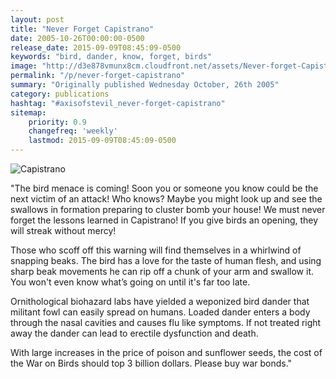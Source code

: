 ```yaml
---
layout: post
title: "Never Forget Capistrano"
date: 2005-10-26T00:00:00-0500
release_date: 2015-09-09T08:45:09-0500
keywords: "bird, dander, know, forget, birds"
image: "http://d3e878vmunx8cm.cloudfront.net/assets/Never-forget-Capistrano_web.gif"
permalink: "/p/never-forget-capistrano"
summary: "Originally published Wednesday October, 26th 2005"
category: publications
hashtag: "#axisofstevil_never-forget-capistrano"
sitemap:
    priority: 0.9
    changefreq: 'weekly'
    lastmod: 2015-09-09T08:45:09-0500
---
```


[id_1]: http://d3e878vmunx8cm.cloudfront.net/assets/Never-forget-Capistrano_web.gif "Capistrano"
![Capistrano][id_1]

"The bird menace is coming! Soon you or someone you know could be the next victim of an attack! Who knows? Maybe you might look up and see the swallows in formation preparing to cluster bomb your house! We must never forget the lessons learned in Capistrano! If you give birds an opening, they will streak without mercy!

Those who scoff off this warning will find themselves in a whirlwind of snapping beaks. The bird has a love for the taste of human flesh, and using sharp beak movements he can rip off a chunk of your arm and swallow it. You won't even know what’s going on until it's far too late.

Ornithological biohazard labs have yielded a weponized bird dander that militant fowl can easily spread on humans. Loaded dander enters a body through the nasal cavities and causes flu like symptoms. If not treated right away the dander can lead to erectile dysfunction and death.

With large increases in the price of poison and sunflower seeds, the cost of the War on Birds should top 3 billion dollars. Please buy war bonds."
